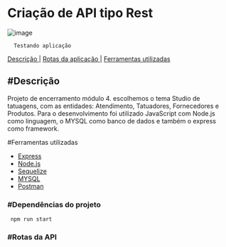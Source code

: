 # Criação de API tipo Rest
![image](https://user-images.githubusercontent.com/93998124/162990972-d54dbfeb-4b17-4afc-97c1-1bf291f329ed.png)


      Testando aplicação
  <a href="#Descrição"> Descrição </a> |
  <a href="#rotas-da-API"> Rotas da aplicação </a> |
  <a href="#Ferramentas utilizadas"> Ferramentas utilizadas </a>

## #Descrição
Projeto de encerramento módulo 4. escolhemos o tema Studio de tatuagens, com as entidades: Atendimento, Tatuadores, Fornecedores e Produtos. Para o desenvolvimento foi utilizado JavaScript com Node.js como linguagem, o MYSQL como banco de dados e também o express como framework. 

 #Ferramentas utilizadas
- [Express](https://expressjs.com/)
- [Node.js](https://nodejs.org/en/docs/)
- [Sequelize](https://sequelize.org/)
- [MYSQL](https://dev.mysql.com/downloads/workbench/)
- [Postman](https://www.postman.com/)

### #Dependências do projeto
     npm run start

### #Rotas da API
   
